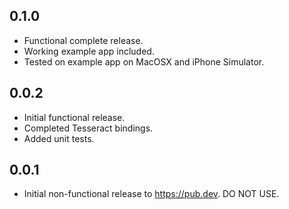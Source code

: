 ## 0.1.0

* Functional complete release.
* Working example app included.
* Tested on example app on MacOSX and iPhone Simulator.

## 0.0.2

* Initial functional release.
* Completed Tesseract bindings.
* Added unit tests.

## 0.0.1

* Initial non-functional release to https://pub.dev. DO NOT USE.
